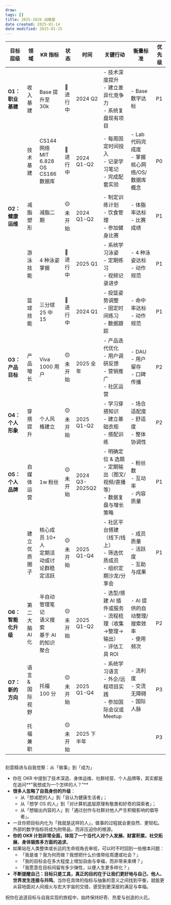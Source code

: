 ```yaml
---
draw:
tags: []
title: 2025-2026 战略屋
date created: 2025-01-14
date modified: 2025-01-15
---
```


| 目标层级         | 领域        | KR 指标                                 | 状态     | 时间             | 关键行动                                               | 衡量标准                             | 优先级 |
| ------------ | --------- | ------------------------------------- | ------ | -------------- | -------------------------------------------------- | -------------------------------- | --- |
| **O1：职业基建**  | 收入基建      | Base 提升至 30k                          | 🔵 进行中 | 2024 Q2        | - 技术深度提升<br>- 建立差异化竞争力<br>- 系统复盘现有项目               | - Base 数字达标                      | P1  |
|              | 技术基建      | CS144 网络<br>MIT 6.828 OS<br>CS186 数据库 | 🔵 进行中 | 2024 Q1-Q2     | - 每周固定时间投入<br>- 记录学习笔记<br>- 完成配套实验                 | - Lab 代码完成度<br>- 掌握核心网络/OS/数据库概念 | P0  |
| **O2：健康运维**  | 减脂塑形      | 减脂二期                                  | 🟡 未开始 | 2024 Q1-Q2     | - 制定训练计划<br>- 饮食管理<br>- 参加健身比赛                     | - 体脂率达标<br>- 比赛成绩                | P1  |
|              | 游泳技能      | 4 种泳姿掌握                               | 🔵 进行中 | 2025 Q1        | - 系统学习泳姿<br>- 定期练习<br>- 视频记录进步                     | - 4 种泳姿达标<br>- 动作规范              | P1  |
|              | 篮球技能      | 三分球 25 中 15                           | 🔵 进行中 | 2024 Q1        | - 投篮姿势调整<br>- 固定时间练习<br>- 数据跟踪                     | - 命中率达标<br>- 动作规范                | P1  |
| **O3：产品目标**  | 产品增长      | Viva 1000 用户                          | 🟡 未开始 | 2025 全年        | - 产品迭代优化<br>- 用户调研反馈<br>- 营销推广<br>- 社区运营           | - DAU<br>- 用户留存<br>- 口碑传播        | P2  |
| **O4：个人形象**  | 穿搭提升      | 个人风格建立                                | 🟡 未开始 | 2025 Q1-Q2     | - 学习穿搭知识<br>- 建立基础衣柜<br>- 搭配训练                     | - 场合适配度<br>- 舒适度<br>- 整体协调性      | P2  |
| **O5：个人品牌**  | 自媒体运营     | 1w 粉丝                                 | 🟡 未开始 | 2024 Q3-2025Q2 | - 明确定位 & 选题<br>- 定期输出（图文/视频/直播等）<br>- 数据复盘与增长策略    | - 粉丝数<br>- 互动率<br>- 内容质量         | P1  |
|              | 建立优质圈子    | 核心成员 10+ 人<br>定期活动或讨论群稳定活跃            | 🟡 未开始 | 2025 Q1-Q4     | - 社区平台搭建（线下/线上）<br>- 筛选优质成员<br>- 组织定期沙龙/分享会        | - 成员质量<br>- 活跃度<br>- 互助与成果       | P1  |
| **O6：智能化升级** | 第二大脑 AI 化 | 半自动管理笔记<br>语义搜索<br>基于 AI 的知识聚合        | 🟡 未开始 | 2025 Q1-Q2     | - 选型/搭建 AI 插件或服务<br>- 流程梳理（收集→整理→输出）<br>- 评估工具 ROI | - AI 提供的自动整理/搜索效率<br>- 使用频次      | P2  |
| **O7：新的方向**  | 语言 & 国际视野 | 托福 100 分                              | 🟡 未开始 | 2025 Q1-Q4     | - 系统学习语言<br>- 外企/远程项目实践<br>- 参加国际会议或 Meetup        | - 流利度<br>- 交流无障碍<br>- 国际人脉       | P3  |
|              | 托福兼职      |                                       | 🟡 未开始 | 2025 下半年       |                                                    |                                  | P3  |

##

刻意精进与自我觉察：从「做事」到「成为」

- 你在 OKR 中提到了技术深造、身体运维、社群经营、个人品牌等，其实都是在追问**"我想成为一个怎样的人？"**
- **很多人忽略了自我身份的升级**：
    - 从「想减肥的人」到「自认为健康生活者」；
    - 从「想学 OS 的人」到「对计算机底层原理有敬畏和好奇的探索者」；
    - 从「想输出内容的人」到「通过创作与社群对他人产生积极影响的倡导者」。
- 一旦你把目标内化为「我就是这样的人」，做事的过程就会更自然、更轻松。外部的数字指标将成为附带品，而非压迫你的根源。
- **你的 OKR 计划非常全面，体现了一个当代人对个人发展、财富积累、社交拓展、身体锻炼多方面的追求**。
- 如果站在人类整体或长远的生命视角去审视，可以时不时回到一些根本问题：
    - 「我是谁？我为何而做？我想把什么价值带给周遭或社会？」
    - 「我的目标会在多大程度上增加自由与幸福，而非带来束缚？」
    - 「我愿意在目标间留有多少弹性，以便人生更多样化？」
- **不断提醒自己：目标只是工具，真正的目的在于让我们更好地与自己、他人、世界发生连接与共鸣**。当你在具体的指标与抽象的意义之间找到平衡，就能更从容地面对人间烟火与宏大宇宙的交错，感受到更深层的满足与幸福。

祝你在追逐目标与自我实现的旅程中，始终保持好奇、热爱与创造的火花。
